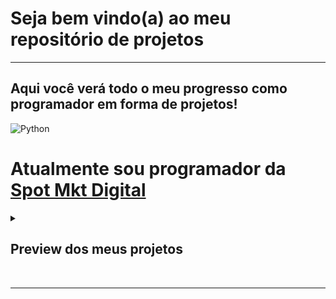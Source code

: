 # Seja bem vindo(a) ao meu repositório de projetos
<hr>

## Aqui você verá todo o meu progresso como programador em forma de projetos!

<div style="display: inline_block">
<img align="center" alt=Python src="https://i.pinimg.com/originals/3f/91/3d/3f913d5d11714a247098cc4b8d56dbb4.gif" /> </br>
  
# Atualmente sou programador da <a href = "https://spotmkt.com.br">Spot Mkt Digital</a>

</div>
<details>

  
  <summary><h2>Preview dos meus projetos</h2></summary>
  <ul>
    <li><h2>Dashboard Ecommerce</h2>
      ![Preview do Site](https://caminho/para/sua/imagem.png)</li>
  </ul>
  
</details>
</br><hr></br>
